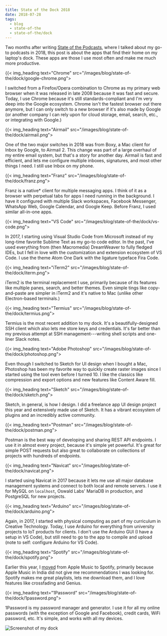 ```yaml
---
title: State of the Dock 2018
date: 2018-07-28
tags:
  - blog
  - state-of-the
  - state-of-the/dock
---
```


Two months after writing [State of the Podcasts](/blog/state-of-the/podcasts/2018/), where I talked about my go-to podcasts in 2018, this post is about the apps that find their home on my laptop's dock. These apps are those I use most often and make me much more productive.

<!--more-->

{{< img_heading text="Chrome" src="/images/blog/state-of-the/dock/google-chrome.png">

I switched from a Firefox/Opera combination to Chrome as my primary web browser when it was released in late 2008 because it was fast and secure. Today, I use Chrome because it's still standards-compliant and I'm very deep into the Google ecosystem. Chrome isn't the fastest browser out there anymore, but I can only switch to a new browser if it's also made by Google (or another company I can rely upon for cloud storage, email, search, etc., or integrating with Google.)

{{< img_heading text="Airmail" src="/images/blog/state-of-the/dock/airmail.png">

One of the two major switches in 2018 was from Boxy, a Mac client for Inbox by Google, to Airmail 2. This change was part of a large overhaul of my entire email system, but that's a story for another day. Airmail is fast and efficient, and lets me configure multiple inboxes, signatures, and most other things I need. I still use Inbox on my phone.

{{< img_heading text="Franz" src="/images/blog/state-of-the/dock/franz.png">

Franz is a native* client for multiple messaging apps. I think of it as a browser with perpetual tabs for apps I need running in the background. I have it configured with multiple Slack workspaces, Facebook Messenger, WhatsApp Web, Google Calendar, and Google Keep. Before Franz, I used similar all-in-one apps.

{{< img_heading text="VS Code" src="/images/blog/state-of-the/dock/vs-code.png">

In 2017, I starting using Visual Studio Code from Microsoft instead of my long-time favorite Sublime Text as my go-to code editor. In the past, I've used everything from (then Macromedia) DreamWeaver to fully fledged IDEs, but I fell in love with the customization and extension ecosystem of VS Code. I use the theme Atom One Dark with the ligature typeface Fira Code.

{{< img_heading text="iTerm2" src="/images/blog/state-of-the/dock/iterm.png">

iTerm2 is the terminal replacement I use, primarily because of its features like multiple panes, search, and better themes. Even simple tings like copy-and-paste are simpler in iTerm2 and it's native to Mac (unlike other Electron-based terminals.)

{{< img_heading text="Termius" src="/images/blog/state-of-the/dock/termius.png">

Termius is the most recent addition to my dock. It's a beautifully-designed SSH client which also lets me store keys and credentials. It's far better than my previous attempt at SSH management---writing shell scripts and one-liner Slack notes.

{{< img_heading text="Adobe Photoshop" src="/images/blog/state-of-the/dock/photoshop.png">

Even though I switched to Sketch for UI design when I bought a Mac, Photoshop has been my favorite way to quickly create raster images since I started using the tool even before I turned 10. I like the classics like compression and export options and new features like Content Aware fill.

{{< img_heading text="Sketch" src="/images/blog/state-of-the/dock/sketch.png">

Sketch, in general, is how I design. I did a freelance app UI design project this year and extensively made use of Sketch. It has a vibrant ecosystem of plugins and an incredibly active community.

{{< img_heading text="Postman" src="/images/blog/state-of-the/dock/postman.png">

Postman is the best way of developing and sharing REST API endpoints. I use it in almost every project, because it's simple yet powerful. It's great for simple POST requests but also great to collaborate on collections of projects with hundreds of endpoints.

{{< img_heading text="Navicat" src="/images/blog/state-of-the/dock/navicat.png">

I started using Navicat in 2017 because it lets me use all major database management systems and connect to both local and remote servers. I use it for MySQL on `localhost`, Oswald Labs' MariaDB in production, and PostgreSQL for new projects.

{{< img_heading text="Arduino" src="/images/blog/state-of-the/dock/arduino.png">

Again, in 2017, I started with physical computing as part of my curriculum in Creative Technology. Today, I use Arduino for everything from university projects to IoT products for clients. I don't use the Arduino GUI (I have a setup in VS Code), but still need to go to the app to compile and upload (note to self: configure Arduino for VS Code).

{{< img_heading text="Spotify" src="/images/blog/state-of-the/dock/spotify.png">

Earlier this year, I [moved](https://twitter.com/AnandChowdhary/status/997446406901248000) from Apple Music to Spotify, primarily because Apple Music in India did not give me recommendations I was looking for. Spotify makes me great playlists, lets me download them, and I love features like crossfading and Genius.

{{< img_heading text="1Password" src="/images/blog/state-of-the/dock/1password.png">

1Password is my password manager and generator. I use it for all my online passwords (with the exception of Google and Facebook), credit cards, WiFi password, etc. It's simple, and works with all my devices.

<div class="image"><img alt="Screenshot of my dock" src="/images/blog/Screen_Shot_2018-07-28_at_11.27.45_PM.png"></div>